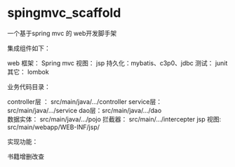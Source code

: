 # spingmvc_scaffold

一个基于spring mvc 的 web开发脚手架

集成组件如下： 

web 框架： Spring mvc
视图： jsp
持久化：mybatis、c3p0、jdbc
测试： junit
其它： lombok


业务代码目录：

controller层 ： src/main/java/.../controller
service层：src/main/java/.../service
dao层：src/main/java/.../dao  
数据实体： src/main/java/.../pojo
拦截器： src/main/.../intercepter
jsp 视图:  src/main/webapp/WEB-INF/jsp/


实现功能：

书籍增删改查


